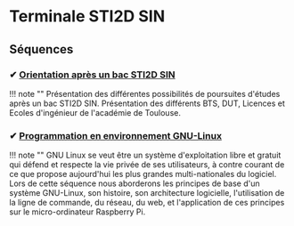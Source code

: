 # Terminale STI2D SIN

## Séquences

### ✔ [Orientation après un bac STI2D SIN](\tsti2d\orientation)

!!! note ""
    Présentation des différentes possibilités de poursuites d'études après un bac STI2D SIN. Présentation des différents BTS, DUT, Licences et Ecoles d'ingénieur de l'académie de Toulouse.

### ✔ [Programmation en environnement GNU-Linux](\tsti2d\linux)

!!! note ""
    GNU Linux se veut être un système d'exploitation libre et gratuit qui défend et respecte la vie privée de ses utilisateurs, à contre courant de ce que propose aujourd'hui les plus grandes multi-nationales du logiciel. Lors de cette séquence nous aborderons les principes de base d'un système GNU-Linux, son histoire, son architecture logicielle, l'utilisation de la ligne de commande, du réseau, du web, et l'application de ces principes sur le micro-ordinateur Raspberry Pi.
